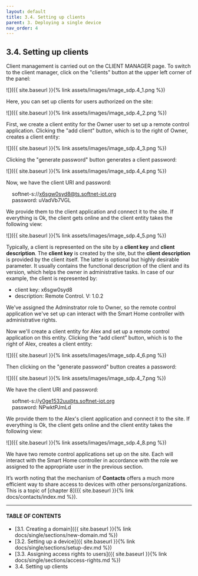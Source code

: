 ```yaml
---
layout: default
title: 3.4. Setting up clients
parent: 3. Deploying a single device
nav_order: 4
---
```


## 3.4. Setting up clients

Client management is carried out on the CLIENT MANAGER page. To switch to the client manager, click on the "clients" button at the upper left corner of the panel:

![]({{ site.baseurl }}{% link assets/images/image_sdp.4_1.png %})

Here, you can set up clients for users authorized on the site:

![]({{ site.baseurl }}{% link assets/images/image_sdp.4_2.png %})

First, we create a client entity for the Owner user to set up a remote control application. Clicking the "add client" button, which is to the right of Owner, creates a client entity:

![]({{ site.baseurl }}{% link assets/images/image_sdp.4_3.png %})

Clicking the "generate password" button generates a client password:

![]({{ site.baseurl }}{% link assets/images/image_sdp.4_4.png %})

Now, we have the client URI and password:  

&nbsp;&nbsp;&nbsp;&nbsp;softnet-s://x6sgw0syd8@ts.softnet-iot.org  
&nbsp;&nbsp;&nbsp;&nbsp;<span class="text-orange">password:</span> uVadVb7VGL  

We provide them to the client application and connect it to the site. If everything is Ok, the client gets online and the client entity takes the following view:

![]({{ site.baseurl }}{% link assets/images/image_sdp.4_5.png %})

Typically, a client is represented on the site by a **client key** and **client description**. The **client key** is created by the site, but the **client description** is provided by the client itself. The latter is optional but highly desirable parameter. It usually contains the functional description of the client and its version, which helps the owner in administrative tasks. In case of our example, the client is represented by:  
* <span class="text-caption">client key</span>: x6sgw0syd8
* <span class="text-caption">description</span>: Remote Control. V: 1.0.2

We've assigned the <span class="text-role">Adminstrator</span> role to Owner, so the remote control application we've set up can interact with the Smart Home controller with administrative rights.  

Now we'll create a client entity for Alex and set up a remote control application on this entity. Clicking the “add client” button, which is to the right of Alex, creates a client entity:

![]({{ site.baseurl }}{% link assets/images/image_sdp.4_6.png %})

Then clicking on the "generate password" button creates a password:

![]({{ site.baseurl }}{% link assets/images/image_sdp.4_7.png %})

We have the client URI and password:  

&nbsp;&nbsp;&nbsp;&nbsp;softnet-s://y0ge1532uu@ts.softnet-iot.org  
&nbsp;&nbsp;&nbsp;&nbsp;<span class="text-orange">password:</span> NPwktPJmLd  

We provide them to the Alex's client application and connect it to the site. If everything is Ok, the client gets online and the client entity takes the following view:

![]({{ site.baseurl }}{% link assets/images/image_sdp.4_8.png %})

We have two remote control applications set up on the site. Each will interact with the Smart Home controller in accordance with the role we assigned to the appropriate user in the previous section.  

It’s worth noting that the mechanism of **Contacts** offers a much more efficient way to share access to devices with other persons/organizations. This is a topic of [chapter 8]({{ site.baseurl }}{% link docs/contacts/index.md %}).

---
#### TABLE OF CONTENTS
* [3.1. Creating a domain]({{ site.baseurl }}{% link docs/single/sections/new-domain.md %})
* [3.2. Setting up a device]({{ site.baseurl }}{% link docs/single/sections/setup-dev.md %})
* [3.3. Assigning access rights to users]({{ site.baseurl }}{% link docs/single/sections/access-rights.md %})
* 3.4. Setting up clients
